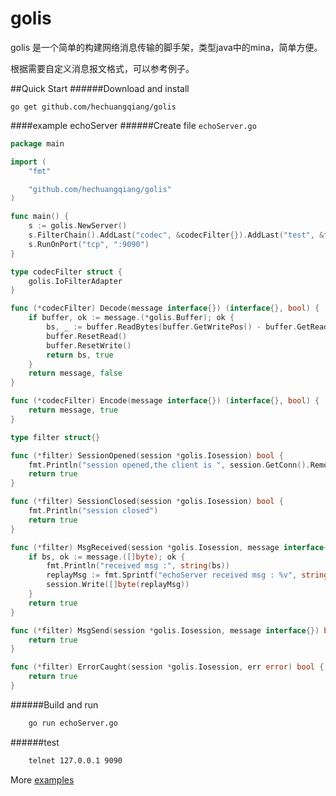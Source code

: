 # golis
golis 是一个简单的构建网络消息传输的脚手架，类型java中的mina，简单方便。

根据需要自定义消息报文格式，可以参考例子。

##Quick Start
######Download and install

    go get github.com/hechuangqiang/golis

####example echoServer
######Create file `echoServer.go`
```go
package main

import (
	"fmt"

	"github.com/hechuangqiang/golis"
)

func main() {
	s := golis.NewServer()
	s.FilterChain().AddLast("codec", &codecFilter{}).AddLast("test", &filter{})
	s.RunOnPort("tcp", ":9090")
}

type codecFilter struct {
	golis.IoFilterAdapter
}

func (*codecFilter) Decode(message interface{}) (interface{}, bool) {
	if buffer, ok := message.(*golis.Buffer); ok {
		bs, _ := buffer.ReadBytes(buffer.GetWritePos() - buffer.GetReadPos())
		buffer.ResetRead()
		buffer.ResetWrite()
		return bs, true
	}
	return message, false
}

func (*codecFilter) Encode(message interface{}) (interface{}, bool) {
	return message, true
}

type filter struct{}

func (*filter) SessionOpened(session *golis.Iosession) bool {
	fmt.Println("session opened,the client is ", session.GetConn().RemoteAddr().String())
	return true
}

func (*filter) SessionClosed(session *golis.Iosession) bool {
	fmt.Println("session closed")
	return true
}

func (*filter) MsgReceived(session *golis.Iosession, message interface{}) bool {
	if bs, ok := message.([]byte); ok {
		fmt.Println("received msg :", string(bs))
		replayMsg := fmt.Sprintf("echoServer received msg : %v", string(bs))
		session.Write([]byte(replayMsg))
	}
	return true
}

func (*filter) MsgSend(session *golis.Iosession, message interface{}) bool {
	return true
}

func (*filter) ErrorCaught(session *golis.Iosession, err error) bool {
	return true
}
```
######Build and run
```bash
    go run echoServer.go
```
######test
```bash
    telnet 127.0.0.1 9090
````
More [examples](https://github.com/hechuangqiang/golis/tree/master/example)
